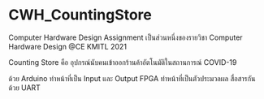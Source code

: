 # CWH_CountingStore
Computer Hardware Design Assignment
เป็นส่วนหนึ่งของรายวิชา Computer Hardware Design @CE KMITL 2021

Counting Store คือ อุปกรณ์นับคนเข้าออกร้านค้าอัตโนมัติในสถานการณ์ COVID-19

ด้วย Arduino ทำหน้าที่เป็น Input และ Output 
    FPGA ทำหน้าที่เป็นตัวประมวลผล
    สื่อสารกันด้วย UART
